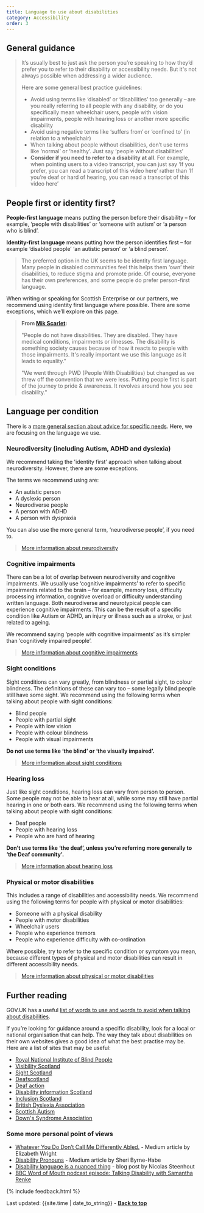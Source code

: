 ```yaml
---
title: Language to use about disabilities  
category: Accessibility
order: 3
---
```



## General guidance 

<blockquote class="info">
 <p>
  It’s usually best to just ask the person you’re speaking to how they’d prefer you to refer to their disability or accessibility needs. But it's not always possible when addressing a wider audience.
 </p>
<p>
Here are some general best practice guidelines: 
</p>
 <ul>
<li>Avoid using terms like ‘disabled’ or ‘disabilities’ too generally – are you really referring to all people with any disability, or do you specifically mean wheelchair users, people with vision impairments, people with hearing loss or another more specific disability</li>
<li>Avoid using negative terms like ‘suffers from’ or ‘confined to’ (in relation to a wheelchair)</li>
<li>When talking about people without disabilities, don’t use terms like ‘normal’ or ‘healthy’. Just say ‘people without disabilities’</li>
  <li><strong>Consider if you need to refer to a disability at all</strong>. For example, when pointing users to a video transcript, you can just say ‘If you prefer, you can read a transcript of this video here’ rather than ‘If you’re deaf or hard of hearing, you can read a transcript of this video here’</li>
 </ul>
 </blockquote>
 
## People first or identity first? 

**People-first language** means putting the person before their disability – for example, ‘people with disabilities’ or ‘someone with autism’ or ‘a person who is blind’.  

**Identity-first language** means putting how the person identifies first – for example ‘disabled people’ ‘an autistic person’ or ‘a blind person’. 

<blockquote class="info">
<p>The preferred option in the UK seems to be identity first language. Many people in disabled communities feel this helps them ‘own’ their disabilities, to reduce stigma and promote pride. Of course, everyone has their own preferences, and some people do prefer person-first language.</p>
</blockquote>
 
When writing or speaking for Scottish Enterprise or our partners, we recommend using identity first language where possible. There are some exceptions, which we’ll explore on this page.  

> **From [Mik Scarlet](https://twitter.com/MikScarlet/status/1319557794643718146):**
>
> "People do not have disabilities. They are disabled. They have medical conditions, impairments or illnesses. The disability is something society causes because of how it reacts to people with those impairments. 
>It's really important we use this language as it leads to equality." 
>
>"We went through PWD (People With Disabilities) but changed as we threw off the convention that we were less. Putting people first is part of the journey to pride & awareness. It revolves around how you see disability." 


 
## Language per condition

There is a [more general section about advice for specific needs](/inclusion/accessibility/advice-specific/). Here, we are focusing on the language we use.
### Neurodiversity (including Autism, ADHD and dyslexia) 

We recommend taking the 'identity first’ approach when talking about neurodiversity. However, there are some exceptions.  

The terms we recommend using are: 

- An autistic person 
- A dyslexic person 
- Neurodiverse people  
- A person with ADHD 
- A person with dyspraxia  

You can also use the more general term, ‘neurodiverse people’, if you need to.  

> [More information about neurodiversity](/inclusion/accessibility/advice-specific/#neurodiversity)
 

### Cognitive impairments 

There can be a lot of overlap between neurodiversity and cognitive impairments. We usually use ‘cognitive impairments’ to refer to specific impairments related to the brain – for example, memory loss, difficulty processing information, cognitive overload or difficulty understanding written language. Both neurodiverse and neurotypical people can experience cognitive impairments. This can be the result of a specific condition like Autism or ADHD, an injury or illness such as a stroke, or just related to ageing.   

We recommend saying ‘people with cognitive impairments’ as it’s simpler than ‘cognitively impaired people’.  

> [More information about cognitive impairments](/inclusion/accessibility/advice-specific/#cognitive-impairments)

### Sight conditions 

Sight conditions can vary greatly, from blindness or partial sight, to colour blindness. The definitions of these can vary too – some legally blind people still have some sight. We recommend using the following terms when talking about people with sight conditions: 

- Blind people  
- People with partial sight  
- People with low vision  
- People with colour blindness 
- People with visual impairments  

**Do not use terms like ‘the blind’ or ‘the visually impaired’.**

> [More information about sight conditions](/inclusion/accessibility/advice-specific/#blindness-and-visual-impairments)

### Hearing loss 

Just like sight conditions, hearing loss can vary from person to person. Some people may not be able to hear at all, while some may still have partial hearing in one or both ears. We recommend using the following terms when talking about people with sight conditions: 

- Deaf people 
- People with hearing loss  
- People who are hard of hearing  

**Don’t use terms like ‘the deaf’, unless you’re referring more generally to ‘the Deaf community'.**

> [More information about hearing loss](/inclusion/accessibility/advice-specific/#deaf-and-hearing-impairments)


### Physical or motor disabilities 

This includes a range of disabilities and accessibility needs. We recommend using the following terms for people with physical or motor disabilities: 

- Someone with a physical disability  
- People with motor disabilities  
- Wheelchair users 
- People who experience tremors 
- People who experience difficulty with co-ordination  

Where possible, try to refer to the specific condition or symptom you mean, because different types of physical and motor disabilities can result in different accessibility needs.  

> [More information about physical or motor disabilities](/inclusion/accessibility/advice-specific/#motricity-impairments) 

## Further reading 

GOV.UK has a useful [list of words to use and words to avoid when talking about disabilities](https://www.gov.uk/government/publications/inclusive-communication/inclusive-language-words-to-use-and-avoid-when-writing-about-disability#words-to-use-and-avoid).  

If you’re looking for guidance around a specific disability, look for a local or national organisation that can help. The way they talk about disabilities on their own websites gives a good idea of what the best practise may be. Here are a list of sites that may be useful: 

- [Royal National Institute of Blind People](https://www.rnib.org.uk/)
- [Visibility Scotland](https://visibilityscotland.org.uk/)
- [Sight Scotland](https://sightscotland.org.uk/)
- [Deafscotland](https://deafscotland.org/) 
- [Deaf action](https://www.deafaction.org/) 
- [Disability information Scotland](https://www.disabilityscot.org.uk/)   
- [Inclusion Scotland](https://inclusionscotland.org/) 
- [British Dyslexia Association](https://www.bdadyslexia.org.uk/advice/employers/creating-a-dyslexia-friendly-workplace/dyslexia-friendly-style-guide) 
- [Scottish Autism](https://www.scottishautism.org/)
- [Down's Syndrome Association](https://www.downs-syndrome.org.uk/news/mum-launches-new-language-cards/)

### Some more personal point of views
- [Whatever You Do Don’t Call Me Differently Abled.](https://medium.com/swlh/whatever-you-do-dont-call-me-differently-abled-d947ac029801) - Medium article by Elizabeth Wright
- [Disability Pronouns](https://medium.com/age-of-awareness/disability-pronouns-bb7e04b890f3) - Medium article by Sheri Byrne-Habe
- [Disability language is a nuanced thing](https://incl.ca/disability-language-is-a-nuanced-thing/) - blog post by Nicolas Steenhout 
- [BBC Word of Mouth podcast episode: Talking Disability with Samantha Renke](https://www.bbc.co.uk/programmes/m000qy49)

{% include feedback.html %}
<div>Last updated: {{site.time | date_to_string}} - <a href="#"><strong>Back to top</strong></a></div>
